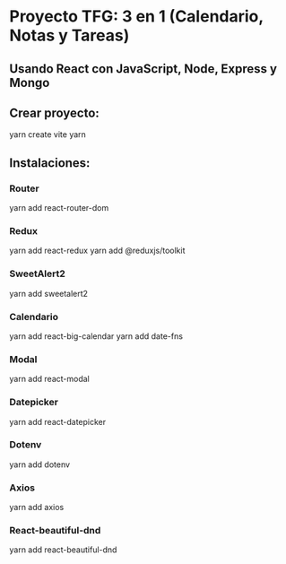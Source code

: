 # Proyecto TFG: 3 en 1 (Calendario, Notas y Tareas)

## Usando React con JavaScript, Node, Express y Mongo

## Crear proyecto:

yarn create vite
yarn

## Instalaciones:

### Router

yarn add react-router-dom

### Redux

yarn add react-redux
yarn add @reduxjs/toolkit

### SweetAlert2

yarn add sweetalert2

### Calendario

yarn add react-big-calendar
yarn add date-fns

### Modal

yarn add react-modal

### Datepicker

yarn add react-datepicker

### Dotenv

yarn add dotenv

### Axios

yarn add axios

### React-beautiful-dnd

yarn add react-beautiful-dnd

